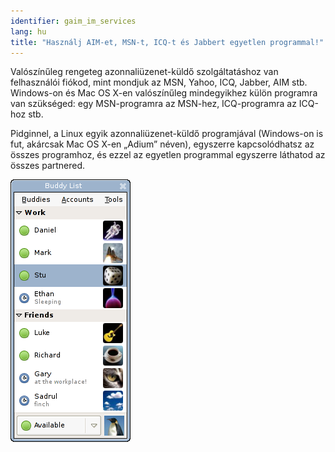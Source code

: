 ```yaml
---
identifier: gaim_im_services
lang: hu
title: "Használj AIM-et, MSN-t, ICQ-t és Jabbert egyetlen programmal!"
---
```


Valószínűleg rengeteg azonnaliüzenet-küldő szolgáltatáshoz van felhasználói fiókod, mint mondjuk az MSN, Yahoo, ICQ, Jabber, AIM stb. Windows-on és Mac OS X-en valószínűleg mindegyikhez külön programra van szükséged: egy MSN-programra az MSN-hez, ICQ-programra az ICQ-hoz stb.

Pidginnel, a Linux egyik azonnaliüzenet-küldő programjával (Windows-on is fut, akárcsak Mac OS X-en „Adium” néven), egyszerre kapcsolódhatsz az összes programhoz, és ezzel az egyetlen programmal egyszerre láthatod az összes partnered.

<img src="/img/gaim_im_services.png" />

  
